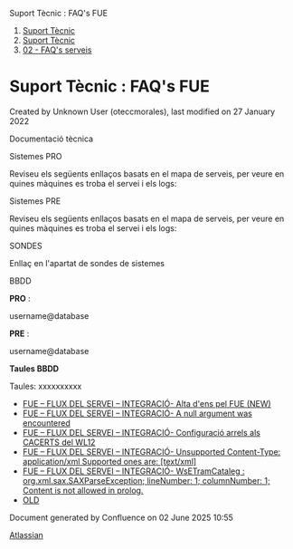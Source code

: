 Suport Tècnic : FAQ's FUE  

1.  [Suport Tècnic](index.md)
2.  [Suport Tècnic](13893782.md)
3.  [02 - FAQ's serveis](26313393.md)

Suport Tècnic : FAQ's FUE
=========================

Created by Unknown User (oteccmorales), last modified on 27 January 2022

Documentació tècnica

  

Sistemes PRO

Reviseu els següents enllaços basats en el mapa de serveis, per veure en quines màquines es troba el servei i els logs:

  

     

Sistemes PRE

Reviseu els següents enllaços basats en el mapa de serveis, per veure en quines màquines es troba el servei i els logs:

  

     

  

  

  

SONDES

Enllaç en l'apartat de sondes de sistemes

BBDD

**PRO** :

username@database

**PRE** :

username@database

  

  

**Taules BBDD**

Taules:
xxxxxxxxxx

*   [FUE – FLUX DEL SERVEI – INTEGRACIÓ- Alta d'ens pel FUE (NEW)](81855617.md)
*   [FUE – FLUX DEL SERVEI – INTEGRACIÓ- A null argument was encountered](93356823.md)
*   [FUE – FLUX DEL SERVEI – INTEGRACIÓ- Configuració arrels als CACERTS del WL12](93356717.md)
*   [FUE – FLUX DEL SERVEI – INTEGRACIÓ- Unsupported Content-Type: application/xml Supported ones are: \[text/xml\]](64981970.md)
*   [FUE – FLUX DEL SERVEI – INTEGRACIÓ- WsETramCataleg : org.xml.sax.SAXParseException; lineNumber: 1; columnNumber: 1; Content is not allowed in prolog.](93356809.md)
*   [OLD](OLD_93356807.md)

Document generated by Confluence on 02 June 2025 10:55

[Atlassian](http://www.atlassian.com/)